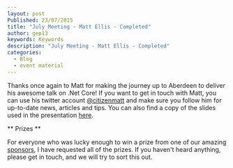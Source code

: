 ```yaml
---
layout: post
Published: 23/07/2015
title: "July Meeting - Matt Ellis - Completed"
author: gep13
keywords: Keywords
description: "July Meeting - Matt Ellis - Completed"
categories:
  - Blog
  - event material
---
```


Thanks once again to Matt for making the journey up to Aberdeen to deliver his awesome talk on .Net Core!  If you want to get in touch with Matt, you can use his twitter account [@citizenmatt][Matt_Twitter_Account] and make sure you follow him for up-to-date news, articles and tips. You can also find a copy of the slides used in the presentation [here][Matt_Slides].

** Prizes **

For everyone who was lucky enough to win a prize from one of our amazing [sponsors][sponsors_page], I have requested all of the prizes.  If you haven't heard anything, please get in touch, and we will try to sort this out.

[Matt_Slides]: http://www.slideshare.net/citizenmatt/dot-netcoreblimey-07-2015
[Matt_Twitter_Account]: https://twitter.com/citizenmatt
[sponsors_page]: http://www.aberdeendevelopers.co.uk/sponsors/
